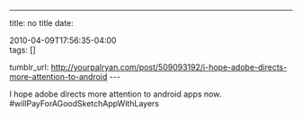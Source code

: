 ---
title: no title
date:

 2010-04-09T17:56:35-04:00  
tags:  []

tumblr_url:
http://yourpalryan.com/post/509093192/i-hope-adobe-directs-more-attention-to-android
\-\--

I hope adobe directs more attention to android apps now.
\#willPayForAGoodSketchAppWithLayers
